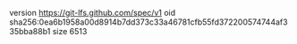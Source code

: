 version https://git-lfs.github.com/spec/v1
oid sha256:0ea6b1958a00d8914b7dd373c33a46781cfb55fd372200574744af335bba88b1
size 6513
